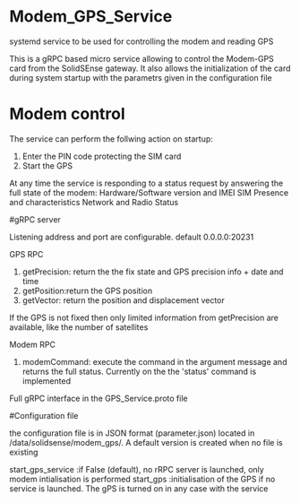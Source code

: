 # Modem_GPS_Service

systemd service to be used for controlling the modem and reading GPS

This is a gRPC based micro service allowing to control the Modem-GPS card from the SolidSEnse gateway.
It also allows the initialization of the card during system startup with the parametrs given in the configuration file

# Modem control

The service can perform the follwing action on startup:
1) Enter the PIN code protecting the SIM card
2) Start the GPS

At any time the service is responding to a status request by answering the full state of the modem:
    Hardware/Software version and IMEI
    SIM Presence and characteristics
    Network and Radio Status

#gRPC server

Listening address and port are configurable. default 0.0.0.0:20231

GPS RPC
1) getPrecision: return the the fix state and GPS precision info + date and time
2) getPosition:return the GPS position
3) getVector: return the position and displacement vector

If the GPS is not fixed then only limited information from getPrecision are available, like the number of satellites

Modem RPC
1) modemCommand: execute the command in the argument message and returns the full status. Currently on the the 'status' command is implemented

Full gRPC interface in the GPS_Service.proto file

#Configuration file

the configuration file is in JSON format (parameter.json)  located in /data/solidsense/modem_gps/.
A default version is created when no file is existing

start_gps_service   :if False (default), no rRPC server is launched, only modem intialisation is performed
start_gps           :initialisation of the GPS if no service is launched. The gPS is turned on in any case with the service

